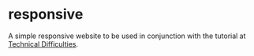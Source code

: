 responsive
==========

A simple responsive website to be used in conjunction with the tutorial at [Technical Difficulties](http://technicaldifficulties.us//episodes/063-intro-to-responsive-design).
